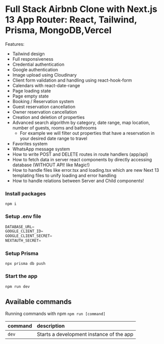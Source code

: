 # Full Stack Airbnb Clone with Next.js 13 App Router: React, Tailwind, Prisma, MongoDB,Vercel

Features:

- Tailwind design
- Full responsiveness
- Credential authentication
- Google authentication
- Image upload using Cloudinary 
- Client form validation and handling using react-hook-form
- Calendars with react-date-range
- Page loading state
- Page empty state
- Booking / Reservation system
- Guest reservation cancellation
- Owner reservation cancellation
- Creation and deletion of properties
- Advanced search algorithm by category, date range, map location, number of guests, rooms and bathrooms
    - For example we will filter out properties that have a reservation in your desired date range to travel
- Favorites system
- WhatsApp message system
- How to write POST and DELETE routes in route handlers (app/api)
- How to fetch data in server react components by directly accessing database (WITHOUT API! like Magic!)
- How to handle files like error.tsx and loading.tsx which are new Next 13 templating files to unify loading and error handling
- How to handle relations between Server and Child components!

### Install packages

```shell
npm i
```

### Setup .env file


```js
DATABASE_URL=
GOOGLE_CLIENT_ID=
GOOGLE_CLIENT_SECRET=
NEXTAUTH_SECRET=
```

### Setup Prisma

```shell
npx prisma db push

```

### Start the app

```shell
npm run dev
```

## Available commands

Running commands with npm `npm run [command]`

| command         | description                              |
| :-------------- | :--------------------------------------- |
| `dev`           | Starts a development instance of the app |
